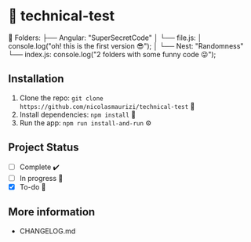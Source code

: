 # 🚀 technical-test

📂 Folders:
    ├── Angular: "SuperSecretCode"
    │   └── file.js: 
    │       console.log("oh! this is the first version 😎");
    │
    └── Nest: "Randomness"
        └── index.js:
            console.log("2 folders with some funny code 😜");


## Installation
1. Clone the repo: `git clone https://github.com/nicolasmaurizi/technical-test` 📂
2. Install dependencies: `npm install` 🔧
3. Run the app: `npm run install-and-run` ⚙️

## Project Status
- [ ] Complete ✔️
- [ ] In progress 🚧
- [x] To-do 📝

## More information
- CHANGELOG.md